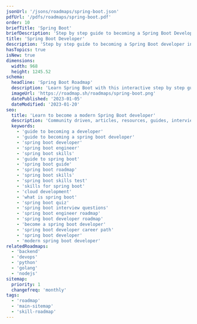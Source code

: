 ```yaml
---
jsonUrl: '/jsons/roadmaps/spring-boot.json'
pdfUrl: '/pdfs/roadmaps/spring-boot.pdf'
order: 10
briefTitle: 'Spring Boot'
briefDescription: 'Step by step guide to becoming a Spring Boot Developer in 2023'
title: 'Spring Boot Developer'
description: 'Step by step guide to becoming a Spring Boot developer in 2023'
hasTopics: true
isNew: true
dimensions:
  width: 968
  height: 1245.52
schema:
  headline: 'Spring Boot Roadmap'
  description: 'Learn Spring Boot with this interactive step by step guide in 2023. We also have resources and short descriptions attached to the roadmap items so you can get everything you want to learn in one place.'
  imageUrl: 'https://roadmap.sh/roadmaps/spring-boot.png'
  datePublished: '2023-01-05'
  dateModified: '2023-01-20'
seo:
  title: 'Learn to become a modern Spring Boot developer'
  description: 'Community driven, articles, resources, guides, interview questions, quizzes for spring boot development. Learn to become a modern Spring Boot developer by following the steps, skills, resources and guides listed in this roadmap.'
  keywords:
    - 'guide to becoming a developer'
    - 'guide to becoming a spring boot developer'
    - 'spring boot developer'
    - 'spring boot engineer'
    - 'spring boot skills'
    - 'guide to spring boot'
    - 'spring boot guide'
    - 'spring boot roadmap'
    - 'spring boot skills'
    - 'spring boot skills test'
    - 'skills for spring boot'
    - 'cloud development'
    - 'what is spring boot'
    - 'spring boot quiz'
    - 'spring boot interview questions'
    - 'spring boot engineer roadmap'
    - 'spring boot developer roadmap'
    - 'become a spring boot developer'
    - 'spring boot developer career path'
    - 'spring boot developer'
    - 'modern spring boot developer'
relatedRoadmaps:
  - 'backend'
  - 'devops'
  - 'python'
  - 'golang'
  - 'nodejs'
sitemap:
  priority: 1
  changefreq: 'monthly'
tags:
  - 'roadmap'
  - 'main-sitemap'
  - 'skill-roadmap'
---
```

